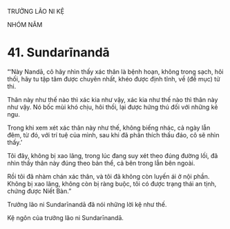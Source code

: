 TRƯỞNG LÃO NI KỆ

NHÓM NĂM

# 41. Sundarīnandā

“‘Này Nandā, cô hãy nhìn thấy xác thân là bệnh hoạn, không trong sạch, hôi thối, hãy tu tập tâm được chuyên nhất, khéo được định tĩnh, về (đề mục) tử thi.

Thân này như thế nào thì xác kia như vậy, xác kia như thế nào thì thân này như vậy. Nó bốc mùi khó chịu, hôi thối, lại được hứng thú đối với những kẻ ngu.

Trong khi xem xét xác thân này như thế, không biếng nhác, cả ngày lẫn đêm, từ đó, với trí tuệ của mình, sau khi đã phân thích thấu đáo, cô sẽ nhìn thấy.’

Tôi đây, không bị xao lãng, trong lúc đang suy xét theo đúng đường lối, đã nhìn thấy thân này đúng theo bản thể, cả bên trong lẫn bên ngoài.

Rồi tôi đã nhàm chán xác thân, và tôi đã không còn luyến ái ở nội phần. Không bị xao lãng, không còn bị ràng buộc, tôi có được trạng thái an tịnh, chứng được Niết Bàn.”

Trưởng lão ni Sundarīnandā đã nói những lời kệ như thế.

Kệ ngôn của trưởng lão ni Sundarīnandā.
